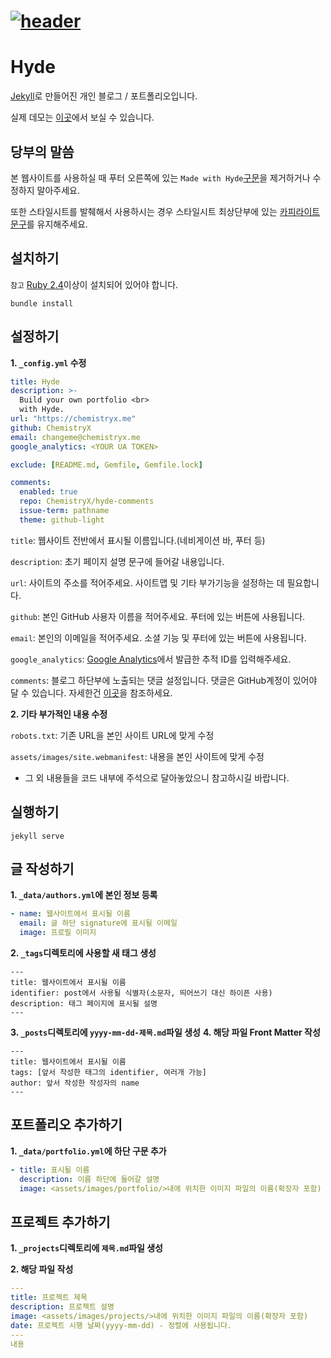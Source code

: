 # [![header](https://raw.githubusercontent.com/ChemistryX/hyde/master/readme-banner.png)](https://chemistryx.me)

# Hyde

[Jekyll](https://https://jekyllrb.com/)로 만들어진 개인 블로그 / 포트폴리오입니다.

실제 데모는 [이곳](https://chemistryx.me/)에서 보실 수 있습니다.

## 당부의 말씀

본 웹사이트를 사용하실 때 푸터 오른쪽에 있는 `Made with Hyde`[구문](https://github.com/ChemistryX/hyde/blob/ced5a0a3653eb4e2e1bdc76f32b35da0812b792c/_includes/footer.html#L24)을 제거하거나 수정하지 말아주세요.

또한 스타일시트를 발췌해서 사용하시는 경우 스타일시트 최상단부에 있는 [카피라이트 문구](https://github.com/ChemistryX/hyde/blob/ced5a0a3653eb4e2e1bdc76f32b35da0812b792c/assets/css/hyde.scss#L1)를 유지해주세요.

## 설치하기

`참고` [Ruby 2.4](https://www.ruby-lang.org)이상이 설치되어 있어야 합니다.

```
bundle install
```

## 설정하기

**1. `_config.yml` 수정**

```yaml
title: Hyde
description: >-
  Build your own portfolio <br>
  with Hyde.
url: "https://chemistryx.me"
github: ChemistryX
email: changeme@chemistryx.me
google_analytics: <YOUR UA TOKEN>

exclude: [README.md, Gemfile, Gemfile.lock]

comments:
  enabled: true
  repo: ChemistryX/hyde-comments
  issue-term: pathname
  theme: github-light
```

`title`: 웹사이트 전반에서 표시될 이름입니다.(네비게이션 바, 푸터 등)

`description`: 초기 페이지 설명 문구에 들어갈 내용입니다.

`url`: 사이트의 주소를 적어주세요. 사이트맵 및 기타 부가기능을 설정하는 데 필요합니다.

`github`: 본인 GitHub 사용자 이름을 적어주세요. 푸터에 있는 버튼에 사용됩니다.

`email`: 본인의 이메일을 적어주세요. 소셜 기능 및 푸터에 있는 버튼에 사용됩니다.

`google_analytics`: [Google Analytics](https://analytics.google.com)에서 발급한 추적 ID를 입력해주세요.

`comments`: 블로그 하단부에 노출되는 댓글 설정입니다. 댓글은 GitHub계정이 있어야 달 수 있습니다. 자세한건 [이곳](https://utteranc.es)을 참조하세요.

**2. 기타 부가적인 내용 수정**

`robots.txt`: 기존 URL을 본인 사이트 URL에 맞게 수정

`assets/images/site.webmanifest`: 내용을 본인 사이트에 맞게 수정

- 그 외 내용들을 코드 내부에 주석으로 달아놓았으니 참고하시길 바랍니다.

## 실행하기

```
jekyll serve
```

## 글 작성하기

**1. `_data/authors.yml`에 본인 정보 등록**

```yaml
- name: 웹사이트에서 표시될 이름
  email: 글 하단 signature에 표시될 이메일
  image: 프로필 이미지
```

**2. `_tags`디렉토리에 사용할 새 태그 생성**

```
---
title: 웹사이트에서 표시될 이름
identifier: post에서 사용될 식별자(소문자, 띄어쓰기 대신 하이픈 사용)
description: 태그 페이지에 표시될 설명
---
```

**3. `_posts`디렉토리에 `yyyy-mm-dd-제목.md`파일 생성**
**4. 해당 파일 Front Matter 작성**

```
---
title: 웹사이트에서 표시될 이름
tags: [앞서 작성한 태그의 identifier, 여러개 가능]
author: 앞서 작성한 작성자의 name
---
```

## 포트폴리오 추가하기

**1. `_data/portfolio.yml`에 하단 구문 추가**

```yaml
- title: 표시될 이름
  description: 이름 하단에 들어갈 설명
  image: <assets/images/portfolio/>내에 위치한 이미지 파일의 이름(확장자 포함)
```

## 프로젝트 추가하기

**1. `_projects`디렉토리에 `제목.md`파일 생성**

**2. 해당 파일 작성**

```yaml
---
title: 프로젝트 제목
description: 프로젝트 설명
image: <assets/images/projects/>내에 위치한 이미지 파일의 이름(확장자 포함)
date: 프로젝트 시행 날짜(yyyy-mm-dd) - 정렬에 사용됩니다.
---
내용
```
